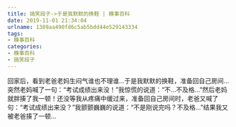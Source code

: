 ```yaml
---
title: 搞笑段子->于是我默默的换鞋 | 糗事百科
date: 2019-11-01 21:34:04
urlname: 1389aa490fd6c5ab5bdd44e529143334
tags: 
- 糗事百科
categories:
- 糗事百科
- 搞笑段子
---
```

回家后，看到老爸老妈生闷气谁也不理谁...于是我默默的换鞋，准备回自己房间...突然老妈喊了一句：“考试成绩出来没！”我惊慌的说道：“不...不及格...”然后老妈就胖揍了我一顿！还没等我从疼痛中缓过来，准备回自己房间时，老爸又喊了句：“考试成绩出来没？”我颤颤巍巍的说道：“不是刚说完吗？不及格...”结果我又被老爸揍了一顿...


